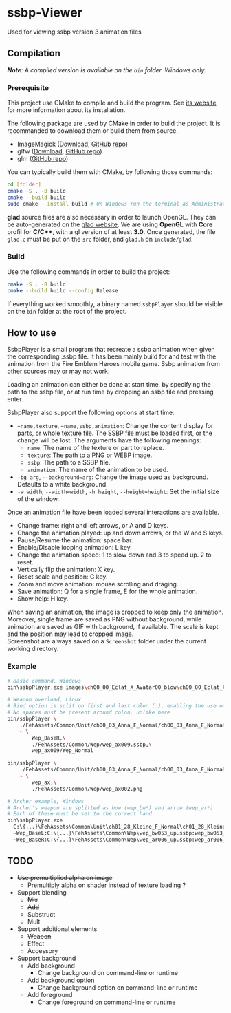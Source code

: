 # ssbp-Viewer
Used for viewing ssbp version 3 animation files

## Compilation

<i>**Note**: A compiled version is available on the `bin` folder. Windows only.</i>

### Prerequisite

This project use CMake to compile and build the program. See [its website](https://cmake.org/install/) for more information about its installation.

The following package are used by CMake in order to build the project. It is recommanded to download them or build them from source.

* ImageMagick ([Download](https://imagemagick.org/script/download.php), [GitHub repo](https://github.com/ImageMagick/ImageMagick))
* glfw ([Download](https://www.glfw.org/download.html), [GitHub repo](https://github.com/glfw/glfw))
* glm ([GitHub repo](https://github.com/g-truc/glm))

You can typically build them with CMake, by following those commands:

```bash
cd [folder]
cmake -S . -B build
cmake --build build
sudo cmake --install build # On Windows run the terminal as Administrator
```

**glad** source files are also necessary in order to launch OpenGL. They can be auto-generated on the [glad website](https://glad.dav1d.de). We are using **OpenGL** with **Core** profil for **C/C++**, with a gl version of at least **3.0**. Once generated, the file `glad.c` must be put on the `src` folder, and `glad.h` on `include/glad`.

### Build

Use the following commands in order to build the project:

```bash
cmake -S . -B build
cmake --build build --config Release
```

If everything worked smoothly, a binary named `ssbpPlayer` should be visible on the `bin` folder at the root of the project.

## How to use

SsbpPlayer is a small program that recreate a ssbp animation when given the corresponding .ssbp file. It has been mainly build for and test with the animation from the Fire Emblem Heroes mobile game. Ssbp animation from other sources may or may not work.

Loading an animation can either be done at start time, by specifying the path to the ssbp file, or at run time by dropping an ssbp file and pressing enter.

SsbpPlayer also support the following options at start time:
* `~name,texture`, `~name,ssbp,animation`: Change the content display for parts, or whole texture file. The SSBP file must be loaded first, or the change will be lost. The arguments have the following meanings:
  * `name`: The name of the texture or part to replace.
  * `texture`: The path to a PNG or WEBP image.
  * `ssbp`: The path to a SSBP file.
  * `animation`: The name of the animation to be used.
* `-bg arg`, `--background=arg`: Change the image used as background. Defaults to a white background.
* `-w width`, `--width=width`, `-h height`, `--height=height`: Set the initial size of the window.
<!--* `-p arg`, `--position=arg`: Set the initial position of the element to draw. The position must be of format: `posX,posY`, where `posX` and `posY` can be any real, optionnaly followed by `px` or `%`. 0 is meant for the bottom and left side, while 1 is used for the top and right side. Defaults to `0.5,0.25`.-->

Once an animation file have been loaded several interactions are available.
* Change frame: right and left arrows, or A and D keys.
* Change the animation played: up and down arrows, or the W and S keys.
* Pause/Resume the animation: space bar.
* Enable/Disable looping animation: L key.
* Change the animation speed: 1 to slow down and 3 to speed up. 2 to reset.
* Vertically flip the animation: X key.
* Reset scale and position: C key.
* Zoom and move animation: mouse scrolling and draging.
* Save animation: Q for a single frame, E for the whole animation.
* Show help: H key.

When saving an animation, the image is cropped to keep only the animation. Moreover, single frame are saved as PNG without background, while animation are saved as GIF with background, if available. The scale is kept and the position may lead to cropped image.<br>
Screenshot are always saved on a `Screenshot` folder under the current working directory.

### Example

```bash
# Basic command, Windows
bin\ssbpPlayer.exe images\ch00_00_Eclat_X_Avatar00_blow\ch00_00_Eclat_X_Avatar00_blow.ssbp

# Weapon overload, Linux
# Bind option is split on first and last colon (:), enabling the use of Windows absolute path
# No spaces must be present around colon, unlike here
bin/ssbpPlayer \
    ./FehAssets/Common/Unit/ch00_03_Anna_F_Normal/ch00_03_Anna_F_Normal.ssbp \
    ~ \
        Wep_BaseR,\
        ./FehAssets/Common/Wep/wep_ax009.ssbp,\
        wep_ax009/Wep_Normal

bin/ssbpPlayer \
    ./FehAssets/Common/Unit/ch00_03_Anna_F_Normal/ch00_03_Anna_F_Normal.ssbp \
    ~ \
        wep_ax,\
        ./FehAssets/Common/Wep/wep_ax002.png

# Archer example, Windows
# Archer's weapon are splitted as bow (wep_bw*) and arrow (wep_ar*)
# Each of these must be set to the correct hand
bin\ssbpPlayer.exe
  C:\{...}\FehAssets\Common\Unit\ch01_28_Kleine_F_Normal\ch01_28_Kleine_F_Normal.ssbp
  ~Wep_BaseL:C:\{...}\FehAssets\Common\Wep\wep_bw053_up.ssbp:wep_bw053_up/Wep_Normal
  ~Wep_BaseR:C:\{...}\FehAssets\Common\Wep\wep_ar006_up.ssbp:wep_ar006_up/Wep_Normal
```

## TODO

* ~~Use premultiplied alpha on image~~
  * Premultiply alpha on shader instead of texture loading ?
* Support blending
  * ~~Mix~~
  * ~~Add~~
  * Substruct
  * Mult
* Support additional elements
  * ~~Weapon~~
  * Effect
  * Accessory
* Support background
  * ~~Add background~~
    * Change background on command-line or runtime
  * Add background option
    * Change background option on command-line or runtime
  * Add foreground
    * Change foreground on command-line or runtime